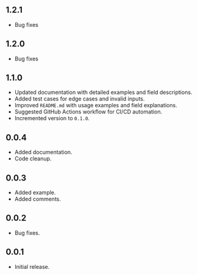 ## 1.2.1

- Bug fixes

## 1.2.0

- Bug fixes

## 1.1.0

- Updated documentation with detailed examples and field descriptions.
- Added test cases for edge cases and invalid inputs.
- Improved `README.md` with usage examples and field explanations.
- Suggested GitHub Actions workflow for CI/CD automation.
- Incremented version to `0.1.0`.

## 0.0.4

- Added documentation.
- Code cleanup.

## 0.0.3

- Added example.
- Added comments.

## 0.0.2

- Bug fixes.

## 0.0.1

- Initial release.
